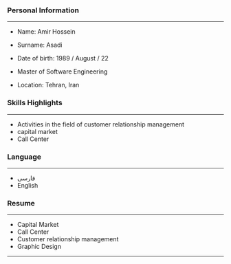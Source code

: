 ### Personal Information

---
+ Name: Amir Hossein
+ Surname: Asadi
+ Date of birth: 1989 / August / 22
+ Master of Software Engineering

+ Location: Tehran, Iran


### Skills Highlights

---
+ Activities in the field of customer relationship management 
+ capital market
+ Call Center


### Language

---
+ فارسی
+ English


### Resume
---
+ Capital Market
+ Call Center
+ Customer relationship management
+ Graphic Design





---

